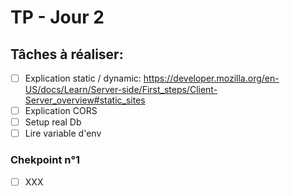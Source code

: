# TP - Jour 2

## Tâches à réaliser:

- [ ] Explication static / dynamic: https://developer.mozilla.org/en-US/docs/Learn/Server-side/First_steps/Client-Server_overview#static_sites
- [ ] Explication CORS
- [ ] Setup real Db
- [ ] Lire variable d'env

### Chekpoint n°1

- [ ] XXX